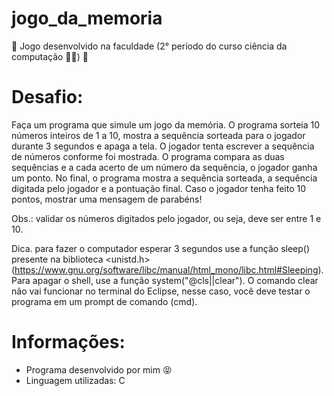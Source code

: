 # jogo_da_memoria
🚀 Jogo desenvolvido na faculdade (2° período do curso ciência da computação 👨‍💻) 🚀

# Desafio:

Faça um programa que simule um jogo da memória. O programa sorteia 10 números inteiros de 1 a 10, mostra a sequência sorteada para o jogador durante 3 segundos e apaga a tela. O jogador tenta escrever a sequência de números conforme foi mostrada. O programa compara as duas sequências e a cada acerto de um número da sequência, o jogador ganha um ponto. No final, o programa mostra a sequência sorteada, a sequência digitada pelo jogador e a pontuação final. Caso o jogador tenha feito 10 pontos, mostrar uma mensagem de parabéns!

Obs.: validar os números digitados pelo jogador, ou seja, deve ser entre 1 e 10.

Dica. para fazer o computador esperar 3 segundos use a função sleep() presente na biblioteca <unistd.h> (https://www.gnu.org/software/libc/manual/html_mono/libc.html#Sleeping). Para apagar o shell, use a função system("@cls||clear"). O comando clear não vai funcionar no terminal do Eclipse, nesse caso, você deve testar o programa em um prompt de comando (cmd).

# Informações:

* Programa desenvolvido por mim 😝
* Linguagem utilizadas: C
